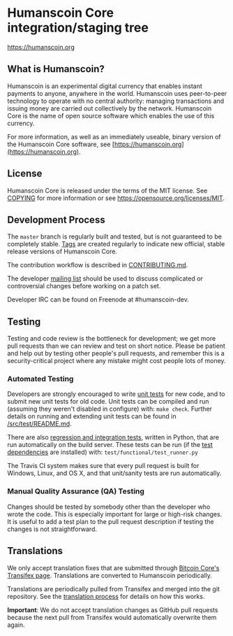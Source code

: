 Humanscoin Core integration/staging tree
=====================================


https://humanscoin.org

What is Humanscoin?
----------------

Humanscoin is an experimental digital currency that enables instant payments to
anyone, anywhere in the world. Humanscoin uses peer-to-peer technology to operate
with no central authority: managing transactions and issuing money are carried
out collectively by the network. Humanscoin Core is the name of open source
software which enables the use of this currency.

For more information, as well as an immediately useable, binary version of
the Humanscoin Core software, see [https://humanscoin.org](https://humanscoin.org).

License
-------

Humanscoin Core is released under the terms of the MIT license. See [COPYING](COPYING) for more
information or see https://opensource.org/licenses/MIT.

Development Process
-------------------

The `master` branch is regularly built and tested, but is not guaranteed to be
completely stable. [Tags](https://github.com/humanscoin-project/humanscoin/tags) are created
regularly to indicate new official, stable release versions of Humanscoin Core.

The contribution workflow is described in [CONTRIBUTING.md](CONTRIBUTING.md).

The developer [mailing list](https://groups.google.com/forum/#!forum/humanscoin-dev)
should be used to discuss complicated or controversial changes before working
on a patch set.

Developer IRC can be found on Freenode at #humanscoin-dev.

Testing
-------

Testing and code review is the bottleneck for development; we get more pull
requests than we can review and test on short notice. Please be patient and help out by testing
other people's pull requests, and remember this is a security-critical project where any mistake might cost people
lots of money.

### Automated Testing

Developers are strongly encouraged to write [unit tests](src/test/README.md) for new code, and to
submit new unit tests for old code. Unit tests can be compiled and run
(assuming they weren't disabled in configure) with: `make check`. Further details on running
and extending unit tests can be found in [/src/test/README.md](/src/test/README.md).

There are also [regression and integration tests](/test), written
in Python, that are run automatically on the build server.
These tests can be run (if the [test dependencies](/test) are installed) with: `test/functional/test_runner.py`

The Travis CI system makes sure that every pull request is built for Windows, Linux, and OS X, and that unit/sanity tests are run automatically.

### Manual Quality Assurance (QA) Testing

Changes should be tested by somebody other than the developer who wrote the
code. This is especially important for large or high-risk changes. It is useful
to add a test plan to the pull request description if testing the changes is
not straightforward.

Translations
------------

We only accept translation fixes that are submitted through [Bitcoin Core's Transifex page](https://www.transifex.com/projects/p/bitcoin/).
Translations are converted to Humanscoin periodically.

Translations are periodically pulled from Transifex and merged into the git repository. See the
[translation process](doc/translation_process.md) for details on how this works.

**Important**: We do not accept translation changes as GitHub pull requests because the next
pull from Transifex would automatically overwrite them again.
